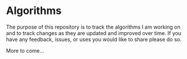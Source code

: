 # Algorithms

The purpose of this repository is to track the algorithms I am working on and to track changes as they are updated and improved over time. 
If you have any feedback, issues, or uses you would like to share please do so.

More to come...
